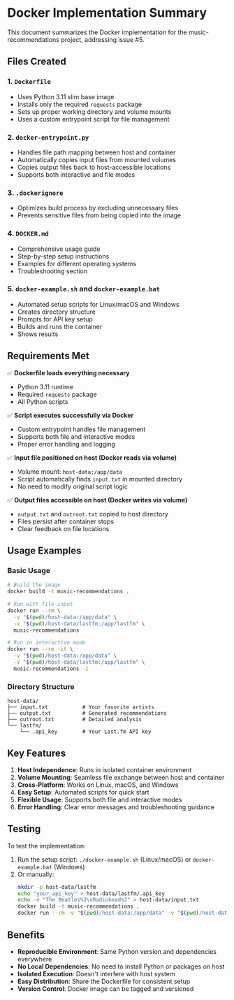 # Docker Implementation Summary

This document summarizes the Docker implementation for the music-recommendations project, addressing issue #5.

## Files Created

### 1. `Dockerfile`
- Uses Python 3.11 slim base image
- Installs only the required `requests` package
- Sets up proper working directory and volume mounts
- Uses a custom entrypoint script for file management

### 2. `docker-entrypoint.py`
- Handles file path mapping between host and container
- Automatically copies input files from mounted volumes
- Copies output files back to host-accessible locations
- Supports both interactive and file modes

### 3. `.dockerignore`
- Optimizes build process by excluding unnecessary files
- Prevents sensitive files from being copied into the image

### 4. `DOCKER.md`
- Comprehensive usage guide
- Step-by-step setup instructions
- Examples for different operating systems
- Troubleshooting section

### 5. `docker-example.sh` and `docker-example.bat`
- Automated setup scripts for Linux/macOS and Windows
- Creates directory structure
- Prompts for API key setup
- Builds and runs the container
- Shows results

## Requirements Met

✅ **Dockerfile loads everything necessary**
- Python 3.11 runtime
- Required `requests` package
- All Python scripts

✅ **Script executes successfully via Docker**
- Custom entrypoint handles file management
- Supports both file and interactive modes
- Proper error handling and logging

✅ **Input file positioned on host (Docker reads via volume)**
- Volume mount: `host-data:/app/data`
- Script automatically finds `input.txt` in mounted directory
- No need to modify original script logic

✅ **Output files accessible on host (Docker writes via volume)**
- `output.txt` and `outroot.txt` copied to host directory
- Files persist after container stops
- Clear feedback on file locations

## Usage Examples

### Basic Usage
```bash
# Build the image
docker build -t music-recommendations .

# Run with file input
docker run --rm \
  -v "$(pwd)/host-data:/app/data" \
  -v "$(pwd)/host-data/lastfm:/app/lastfm" \
  music-recommendations

# Run in interactive mode
docker run --rm -it \
  -v "$(pwd)/host-data:/app/data" \
  -v "$(pwd)/host-data/lastfm:/app/lastfm" \
  music-recommendations -i
```

### Directory Structure
```
host-data/
├── input.txt           # Your favorite artists
├── output.txt          # Generated recommendations
├── outroot.txt         # Detailed analysis
└── lastfm/
    └── .api_key        # Your Last.fm API key
```

## Key Features

1. **Host Independence**: Runs in isolated container environment
2. **Volume Mounting**: Seamless file exchange between host and container
3. **Cross-Platform**: Works on Linux, macOS, and Windows
4. **Easy Setup**: Automated scripts for quick start
5. **Flexible Usage**: Supports both file and interactive modes
6. **Error Handling**: Clear error messages and troubleshooting guidance

## Testing

To test the implementation:

1. Run the setup script: `./docker-example.sh` (Linux/macOS) or `docker-example.bat` (Windows)
2. Or manually:
   ```bash
   mkdir -p host-data/lastfm
   echo "your_api_key" > host-data/lastfm/.api_key
   echo -e "The Beatles%3\nRadiohead%2" > host-data/input.txt
   docker build -t music-recommendations .
   docker run --rm -v "$(pwd)/host-data:/app/data" -v "$(pwd)/host-data/lastfm:/app/lastfm" music-recommendations
   ```

## Benefits

- **Reproducible Environment**: Same Python version and dependencies everywhere
- **No Local Dependencies**: No need to install Python or packages on host
- **Isolated Execution**: Doesn't interfere with host system
- **Easy Distribution**: Share the Dockerfile for consistent setup
- **Version Control**: Docker image can be tagged and versioned
